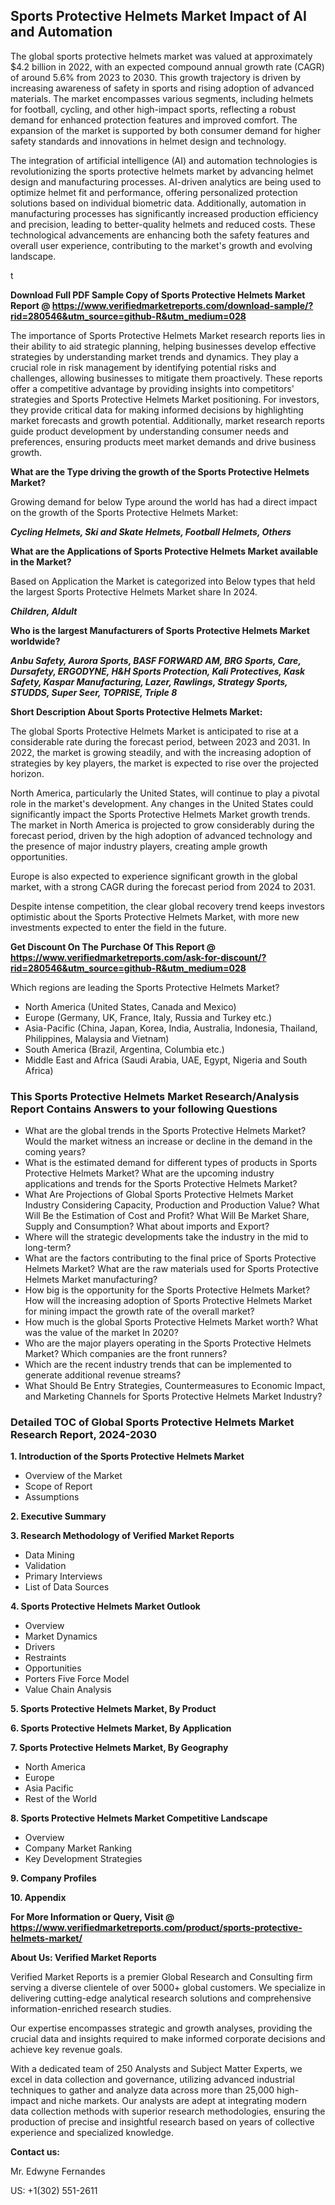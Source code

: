 <h2>Sports Protective Helmets Market Impact of AI and Automation</h2><p>The global sports protective helmets market was valued at approximately $4.2 billion in 2022, with an expected compound annual growth rate (CAGR) of around 5.6% from 2023 to 2030. This growth trajectory is driven by increasing awareness of safety in sports and rising adoption of advanced materials. The market encompasses various segments, including helmets for football, cycling, and other high-impact sports, reflecting a robust demand for enhanced protection features and improved comfort. The expansion of the market is supported by both consumer demand for higher safety standards and innovations in helmet design and technology.</p><p>The integration of artificial intelligence (AI) and automation technologies is revolutionizing the sports protective helmets market by advancing helmet design and manufacturing processes. AI-driven analytics are being used to optimize helmet fit and performance, offering personalized protection solutions based on individual biometric data. Additionally, automation in manufacturing processes has significantly increased production efficiency and precision, leading to better-quality helmets and reduced costs. These technological advancements are enhancing both the safety features and overall user experience, contributing to the market's growth and evolving landscape.</p>t</p><p id="" class=""><strong>Download Full PDF Sample Copy of Sports Protective Helmets Market Report @ <a href="https://www.verifiedmarketreports.com/download-sample/?rid=280546&utm_source=github-R&utm_medium=028" target="_blank">https://www.verifiedmarketreports.com/download-sample/?rid=280546&utm_source=github-R&utm_medium=028</a></strong></p><p>The importance of&nbsp;Sports Protective Helmets Market research reports lies in their ability to aid strategic planning, helping businesses develop effective strategies by understanding market trends and dynamics. They play a crucial role in risk management by identifying potential risks and challenges, allowing businesses to mitigate them proactively. These reports offer a competitive advantage by providing insights into competitors' strategies and Sports Protective Helmets Market positioning. For investors, they provide critical data for making informed decisions by highlighting market forecasts and growth potential. Additionally, market research reports guide product development by understanding consumer needs and preferences, ensuring products meet market demands and drive business growth.</p><p><strong>What are the&nbsp;Type driving the growth of the Sports Protective Helmets Market?</strong></p><p id="" class="">Growing demand for below Type around the world has had a direct impact on the growth of the Sports Protective Helmets Market:</p><em><strong>Cycling Helmets, Ski and Skate Helmets, Football Helmets, Others</strong></em></p><strong>What are the&nbsp;Applications&nbsp;of Sports Protective Helmets Market available in the Market?</strong></p><p id="" class="">Based on Application the Market is categorized into Below types that held the largest Sports Protective Helmets Market share In 2024.</p><em><strong>Children, Aldult</strong></em></p><strong>Who is the largest Manufacturers of Sports Protective Helmets Market worldwide?</strong></p><p><em><strong>Anbu Safety, Aurora Sports, BASF FORWARD AM, BRG Sports, Care, Dursafety, ERGODYNE, H&H Sports Protection, Kali Protectives, Kask Safety, Kaspar Manufacturing, Lazer, Rawlings, Strategy Sports, STUDDS, Super Seer, TOPRISE, Triple 8</strong></em></p><p id="" class=""><strong>Short Description About Sports Protective Helmets Market:</strong></p><p>The global Sports Protective Helmets Market is anticipated to rise at a considerable rate during the forecast period, between 2023 and 2031. In 2022, the market is growing steadily, and with the increasing adoption of strategies by key players, the market is expected to rise over the projected horizon.</p><p>North America, particularly the United States, will continue to play a pivotal role in the market's development. Any changes in the United States could significantly impact the Sports Protective Helmets Market growth trends. The market in North America is projected to grow considerably during the forecast period, driven by the high adoption of advanced technology and the presence of major industry players, creating ample growth opportunities.</p><p>Europe is also expected to experience significant growth in the global market, with a strong CAGR during the forecast period from 2024 to 2031.</p><p>Despite intense competition, the clear global recovery trend keeps investors optimistic about the Sports Protective Helmets Market, with more new investments expected to enter the field in the future.</p><p id="" class=""><strong>Get Discount On The Purchase Of This Report @ <a href="https://www.verifiedmarketreports.com/ask-for-discount/?rid=280546&utm_source=github-R&utm_medium=028" target="_blank">https://www.verifiedmarketreports.com/ask-for-discount/?rid=280546&utm_source=github-R&utm_medium=028</a></strong></p>Which regions are leading the Sports Protective Helmets Market?</p><ul><li>North America (United States, Canada and Mexico)</li><li>Europe (Germany, UK, France, Italy, Russia and Turkey etc.)</li><li>Asia-Pacific (China, Japan, Korea, India, Australia, Indonesia, Thailand, Philippines, Malaysia and Vietnam)</li><li>South America (Brazil, Argentina, Columbia etc.)</li><li>Middle East and Africa (Saudi Arabia, UAE, Egypt, Nigeria and South Africa)</li></ul><h3 id="" class="">This Sports Protective Helmets Market Research/Analysis Report Contains Answers to your following Questions</h3><ul><li>What are the global trends in the Sports Protective Helmets Market? Would the market witness an increase or decline in the demand in the coming years?</li><li>What is the estimated demand for different types of products in Sports Protective Helmets Market? What are the upcoming industry applications and trends for the Sports Protective Helmets Market?</li><li>What Are Projections of Global Sports Protective Helmets Market Industry Considering Capacity, Production and Production Value? What Will Be the Estimation of Cost and Profit? What Will Be Market Share, Supply and Consumption? What about imports and Export?</li><li>Where will the strategic developments take the industry in the mid to long-term?</li><li>What are the factors contributing to the final price of Sports Protective Helmets Market? What are the raw materials used for Sports Protective Helmets Market manufacturing?</li><li>How big is the opportunity for the Sports Protective Helmets Market? How will the increasing adoption of Sports Protective Helmets Market for mining impact the growth rate of the overall market?</li><li>How much is the global Sports Protective Helmets Market worth? What was the value of the market In 2020?</li><li>Who are the major players operating in the Sports Protective Helmets Market? Which companies are the front runners?</li><li>Which are the recent industry trends that can be implemented to generate additional revenue streams?</li><li>What Should Be Entry Strategies, Countermeasures to Economic Impact, and Marketing Channels for Sports Protective Helmets Market Industry?</li></ul><h3 id="" class="">Detailed TOC of Global Sports Protective Helmets Market Research Report, 2024-2030</h3><p id="" class=""><strong>1. Introduction of the Sports Protective Helmets Market</strong></p><ul><li>Overview of the Market</li><li>Scope of Report</li><li>Assumptions</li></ul><p id="" class=""><strong>2. Executive Summary</strong></p><p id="" class=""><strong>3. Research Methodology of Verified Market Reports</strong></p><ul><li>Data Mining</li><li>Validation</li><li>Primary Interviews</li><li>List of Data Sources</li></ul><p id="" class=""><strong>4. Sports Protective Helmets Market Outlook</strong></p><ul><li>Overview</li><li>Market Dynamics</li><li>Drivers</li><li>Restraints</li><li>Opportunities</li><li>Porters Five Force Model</li><li>Value Chain Analysis</li></ul><p id="" class=""><strong>5. Sports Protective Helmets Market, By Product</strong></p><p id="" class=""><strong>6. Sports Protective Helmets Market, By Application</strong></p><p id="" class=""><strong>7. Sports Protective Helmets Market, By Geography</strong></p><ul><li>North America</li><li>Europe</li><li>Asia Pacific</li><li>Rest of the World</li></ul><p id="" class=""><strong>8. Sports Protective Helmets Market Competitive Landscape</strong></p><ul><li>Overview</li><li>Company Market Ranking</li><li>Key Development Strategies</li></ul><p id="" class=""><strong>9. Company Profiles</strong></p><p id="" class=""><strong>10. Appendix</strong></p><p id="" class=""><strong>For More Information or Query, Visit @ <a href="https://www.verifiedmarketreports.com/product/sports-protective-helmets-market/" target="_blank">https://www.verifiedmarketreports.com/product/sports-protective-helmets-market/</a></strong></p><p id="" class=""><strong>About Us: Verified Market Reports</strong></p><p id="" class="">Verified Market Reports is a premier Global Research and Consulting firm serving a diverse clientele of over 5000+ global customers. We specialize in delivering cutting-edge analytical research solutions and comprehensive information-enriched research studies.</p><p id="" class="">Our expertise encompasses strategic and growth analyses, providing the crucial data and insights required to make informed corporate decisions and achieve key revenue goals.</p><p id="" class="">With a dedicated team of 250 Analysts and Subject Matter Experts, we excel in data collection and governance, utilizing advanced industrial techniques to gather and analyze data across more than 25,000 high-impact and niche markets. Our analysts are adept at integrating modern data collection methods with superior research methodologies, ensuring the production of precise and insightful research based on years of collective experience and specialized knowledge.</p><p id="" class=""><strong>Contact us:</strong></p><p id="" class="">Mr. Edwyne Fernandes</p><p id="" class="">US: +1(302) 551-2611</p>
